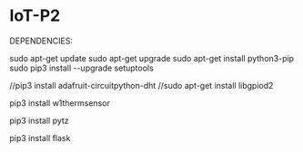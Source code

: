 # IoT-P2

DEPENDENCIES:

sudo apt-get update
sudo apt-get upgrade
sudo apt-get install python3-pip
sudo pip3 install --upgrade setuptools

//pip3 install adafruit-circuitpython-dht
//sudo apt-get install libgpiod2

pip3 install w1thermsensor

pip3 install pytz

pip3 install flask